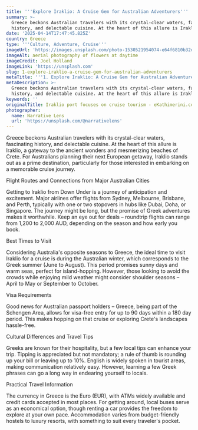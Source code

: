 ```yaml
---
title: '''Explore Iraklio: A Cruise Gem for Australian Adventurers'''
summary: >-
  Greece beckons Australian travelers with its crystal-clear waters, fascinating
  history, and delectable cuisine. At the heart of this allure is Iraklio...
date: '2025-04-14T17:47:45.825Z'
country: Greece
type: '''Culture, Adventure, Cruise'''
imageUrl: 'https://images.unsplash.com/photo-1530521954074-e64f6810b32d'
imageAlt: aerial photography of flowers at daytime
imageCredit: Joel Holland
imageLink: 'https://unsplash.com'
slug: 1-explore-iraklio-a-cruise-gem-for-australian-adventurers
metaTitle: '''1. Explore Iraklio: A Cruise Gem for Australian Adventurers'''
metaDescription: >-
  Greece beckons Australian travelers with its crystal-clear waters, fascinating
  history, and delectable cuisine. At the heart of this allure is Iraklio...
keywords: ''
originalTitle: Iraklio port focuses on cruise tourism - eKathimerini.com
photographer:
  name: Narrative Lens
  url: 'https://unsplash.com/@narrativelens'
---
```







Greece beckons Australian travelers with its crystal-clear waters, fascinating history, and delectable cuisine. At the heart of this allure is Iraklio, a gateway to the ancient wonders and mesmerizing beaches of Crete. For Australians planning their next European getaway, Iraklio stands out as a prime destination, particularly for those interested in embarking on a memorable cruise journey.

Flight Routes and Connections from Major Australian Cities

Getting to Iraklio from Down Under is a journey of anticipation and excitement. Major airlines offer flights from Sydney, Melbourne, Brisbane, and Perth, typically with one or two stopovers in hubs like Dubai, Doha, or Singapore. The journey might be long, but the promise of Greek adventures makes it worthwhile. Keep an eye out for deals – roundtrip flights can range from 1,200 to 2,000 AUD, depending on the season and how early you book.

Best Times to Visit

Considering Australia's opposite seasons to Greece, the ideal time to visit Iraklio for a cruise is during the Australian winter, which corresponds to the Greek summer (June to August). This period promises sunny days and warm seas, perfect for island-hopping. However, those looking to avoid the crowds while enjoying mild weather might consider shoulder seasons – April to May or September to October.

Visa Requirements

Good news for Australian passport holders – Greece, being part of the Schengen Area, allows for visa-free entry for up to 90 days within a 180 day period. This makes hopping on that cruise or exploring Crete's landscapes hassle-free.

Cultural Differences and Travel Tips

Greeks are known for their hospitality, but a few local tips can enhance your trip. Tipping is appreciated but not mandatory; a rule of thumb is rounding up your bill or leaving up to 10%. English is widely spoken in tourist areas, making communication relatively easy. However, learning a few Greek phrases can go a long way in endearing yourself to locals.

Practical Travel Information

The currency in Greece is the Euro (EUR), with ATMs widely available and credit cards accepted in most places. For getting around, local buses serve as an economical option, though renting a car provides the freedom to explore at your own pace. Accommodation varies from budget-friendly hostels to luxury resorts, with something to suit every traveler's pocket.
